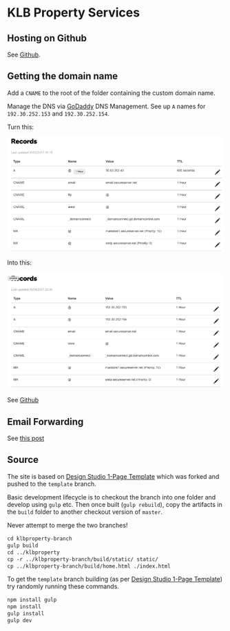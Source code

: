 # KLB Property Services

## Hosting on Github

See [Github](https://pages.github.com/).


## Getting the domain name

Add a `CNAME` to the root of the folder containing the custom domain name.

Manage the DNS via [GoDaddy](https://dcc.godaddy.com) DNS Management. See up `A` names for `192.30.252.153` and `192.30.252.154`.

Turn this:

![](dns_before.png)


Into this:

![](dns_after.png)


See [Github](https://help.github.com/articles/using-a-custom-domain-with-github-pages/)

## Email Forwarding

See [this post](https://tjkelly.com/blog/gmail-godaddy-email-forwarding/)

## Source

The site is based on [Design Studio 1-Page Template](https://github.com/website-templates/design-studio_one-page-template.git) which was forked and pushed to the `template` branch.

Basic development lifecycle is to checkout the branch into one folder and develop using `gulp` etc. Then once built (`gulp rebuild`), copy the artifacts in the `build` folder to another checkout version of `master`. 

Never attempt to merge the two branches!

```
cd klbproperty-branch
gulp build
cd ../klbproperty
cp -r ../klbproperty-branch/build/static/ static/
cp ../klbproperty-branch/build/home.html ./index.html
```

To get the `template` branch building (as per [Design Studio 1-Page Template](https://github.com/website-templates/design-studio_one-page-template.git)) try randomly running these commands.

```
npm install gulp
npm install
gulp install
gulp dev
```
